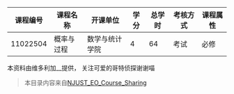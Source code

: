 | 课程编号 | 课程名称   | 开课单位       | 学分 | 总学时 | 考核方式 | 课程属性 |
| -------- | ---------- | -------------- | ---- | ------ | -------- | -------- |
| 11022504 | 概率与过程 | 数学与统计学院 | 4    | 64     | 考试     | 必修     |

本资料由维多利加__提供，
关注可爱的哥特侦探谢谢喵

>本目录内容来自[NJUST_EO_Course_Sharing](https://github.com/starbovo/NJUST_EO_Course_Sharing/)  

